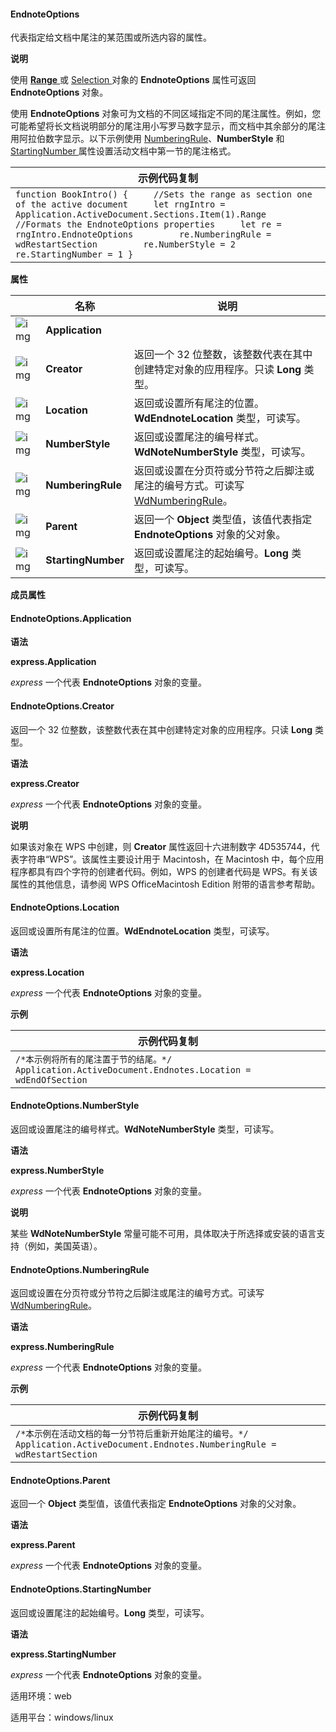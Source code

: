 #### **EndnoteOptions**



代表指定给文档中尾注的某范围或所选内容的属性。

**说明**

使用 [**Range** ](https://qn.cache.wpscdn.cn/encs/doc/office_v19/apiObjectTemplate.htm?page=topics/WPS%20%E5%9F%BA%E7%A1%80%E6%8E%A5%E5%8F%A3/%E6%96%87%E5%AD%97%20API%20%E5%8F%82%E8%80%83/Range/Range%20.htm#jsObject_Range)或 [Selection ](https://qn.cache.wpscdn.cn/encs/doc/office_v19/apiObjectTemplate.htm?page=topics/WPS%20%E5%9F%BA%E7%A1%80%E6%8E%A5%E5%8F%A3/%E6%96%87%E5%AD%97%20API%20%E5%8F%82%E8%80%83/Selection/Selection%20.htm#jsObject_Selection)对象的 **EndnoteOptions** 属性可返回 **EndnoteOptions** 对象。

使用 **EndnoteOptions** 对象可为文档的不同区域指定不同的尾注属性。例如，您可能希望将长文档说明部分的尾注用小写罗马数字显示，而文档中其余部分的尾注用阿拉伯数字显示。以下示例使用 [NumberingRule](https://qn.cache.wpscdn.cn/encs/doc/office_v19/apiObjectTemplate.htm?page=topics/WPS%20%E5%9F%BA%E7%A1%80%E6%8E%A5%E5%8F%A3/%E6%96%87%E5%AD%97%20API%20%E5%8F%82%E8%80%83/FootnoteOptions/FootnoteOptions%20.htm#FootnoteOptions.NumberingRule)、**NumberStyle** 和 [StartingNumber ](https://qn.cache.wpscdn.cn/encs/doc/office_v19/apiObjectTemplate.htm?page=topics/WPS%20%E5%9F%BA%E7%A1%80%E6%8E%A5%E5%8F%A3/%E6%96%87%E5%AD%97%20API%20%E5%8F%82%E8%80%83/FootnoteOptions/FootnoteOptions%20.htm#FootnoteOptions.StartingNumber)属性设置活动文档中第一节的尾注格式。

| 示例代码复制                                                 |
| ------------------------------------------------------------ |
| `function BookIntro() {     //Sets the range as section one of the active document     let rngIntro = Application.ActiveDocument.Sections.Item(1).Range      //Formats the EndnoteOptions properties     let re = rngIntro.EndnoteOptions         re.NumberingRule = wdRestartSection         re.NumberStyle = 2         re.StartingNumber = 1 }` |

**属性**

|                                                              | 名称               | 说明                                                         |
| ------------------------------------------------------------ | ------------------ | ------------------------------------------------------------ |
| ![img](https://qn.cache.wpscdn.cn/encs/doc/office_v19/gif/properties.gif) | **Application**    |                                                              |
| ![img](https://qn.cache.wpscdn.cn/encs/doc/office_v19/gif/properties.gif) | **Creator**        | 返回一个 32 位整数，该整数代表在其中创建特定对象的应用程序。只读 **Long** 类型。 |
| ![img](https://qn.cache.wpscdn.cn/encs/doc/office_v19/gif/properties.gif) | **Location**       | 返回或设置所有尾注的位置。**WdEndnoteLocation** 类型，可读写。 |
| ![img](https://qn.cache.wpscdn.cn/encs/doc/office_v19/gif/properties.gif) | **NumberStyle**    | 返回或设置尾注的编号样式。**WdNoteNumberStyle** 类型，可读写。 |
| ![img](https://qn.cache.wpscdn.cn/encs/doc/office_v19/gif/properties.gif) | **NumberingRule**  | 返回或设置在分页符或分节符之后脚注或尾注的编号方式。可读写 [WdNumberingRule](https://qn.cache.wpscdn.cn/encs/doc/office_v19/topics/WPS%20%E5%9F%BA%E7%A1%80%E6%8E%A5%E5%8F%A3/%E6%96%87%E5%AD%97%20API%20%E5%8F%82%E8%80%83/%E6%9E%9A%E4%B8%BE/WdNumberingRule%20%E6%9E%9A%E4%B8%BE.html)。 |
| ![img](https://qn.cache.wpscdn.cn/encs/doc/office_v19/gif/properties.gif) | **Parent**         | 返回一个 **Object** 类型值，该值代表指定 **EndnoteOptions** 对象的父对象。 |
| ![img](https://qn.cache.wpscdn.cn/encs/doc/office_v19/gif/properties.gif) | **StartingNumber** | 返回或设置尾注的起始编号。**Long** 类型，可读写。            |

**成员属性**

#### **EndnoteOptions.Application**

**语法**

**express.Application**

*express*   一个代表 **EndnoteOptions** 对象的变量。

#### **EndnoteOptions.Creator**

返回一个 32 位整数，该整数代表在其中创建特定对象的应用程序。只读 **Long** 类型。

**语法**

**express.Creator**

*express*   一个代表 **EndnoteOptions** 对象的变量。

**说明**

如果该对象在 WPS 中创建，则 **Creator** 属性返回十六进制数字 4D535744，代表字符串“WPS”。该属性主要设计用于 Macintosh，在 Macintosh 中，每个应用程序都具有四个字符的创建者代码。例如，WPS 的创建者代码是 WPS。有关该属性的其他信息，请参阅 WPS OfficeMacintosh Edition 附带的语言参考帮助。

#### **EndnoteOptions.Location**

返回或设置所有尾注的位置。**WdEndnoteLocation** 类型，可读写。

**语法**

**express.Location**

*express*   一个代表 **EndnoteOptions** 对象的变量。

**示例**

| 示例代码复制                                                 |
| ------------------------------------------------------------ |
| `/*本示例将所有的尾注置于节的结尾。*/ Application.ActiveDocument.Endnotes.Location = wdEndOfSection` |

#### **EndnoteOptions.NumberStyle**

返回或设置尾注的编号样式。**WdNoteNumberStyle** 类型，可读写。

**语法**

**express.NumberStyle**

*express*   一个代表 **EndnoteOptions** 对象的变量。

**说明**

某些 **WdNoteNumberStyle** 常量可能不可用，具体取决于所选择或安装的语言支持（例如，美国英语）。

#### **EndnoteOptions.NumberingRule**

返回或设置在分页符或分节符之后脚注或尾注的编号方式。可读写 [WdNumberingRule](https://qn.cache.wpscdn.cn/encs/doc/office_v19/topics/WPS%20%E5%9F%BA%E7%A1%80%E6%8E%A5%E5%8F%A3/%E6%96%87%E5%AD%97%20API%20%E5%8F%82%E8%80%83/%E6%9E%9A%E4%B8%BE/WdNumberingRule%20%E6%9E%9A%E4%B8%BE.html)。

**语法**

**express.NumberingRule**

*express*   一个代表 **EndnoteOptions** 对象的变量。

**示例**

| 示例代码复制                                                 |
| ------------------------------------------------------------ |
| `/*本示例在活动文档的每一分节符后重新开始尾注的编号。*/ Application.ActiveDocument.Endnotes.NumberingRule = wdRestartSection` |

#### **EndnoteOptions.Parent**

返回一个 **Object** 类型值，该值代表指定 **EndnoteOptions** 对象的父对象。

**语法**

**express.Parent**

*express*   一个代表 **EndnoteOptions** 对象的变量。

#### **EndnoteOptions.StartingNumber**

返回或设置尾注的起始编号。**Long** 类型，可读写。

**语法**

**express.StartingNumber**

*express*   一个代表 **EndnoteOptions** 对象的变量。

适用环境：web

适用平台：windows/linux